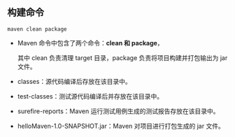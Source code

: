 ## 构建命令

```shell
maven clean package
```

- Maven 命令中包含了两个命令：**clean 和 package**，

  其中 clean 负责清理 target 目录，package 负责将项目构建并打包输出为 jar 文件。

- classes：源代码编译后存放在该目录中。

- test-classes：测试源代码编译后并存放在该目录中。

- surefire-reports：Maven 运行测试用例生成的测试报告存放在该目录中。

- helloMaven-1.0-SNAPSHOT.jar：Maven 对项目进行打包生成的 jar 文件。